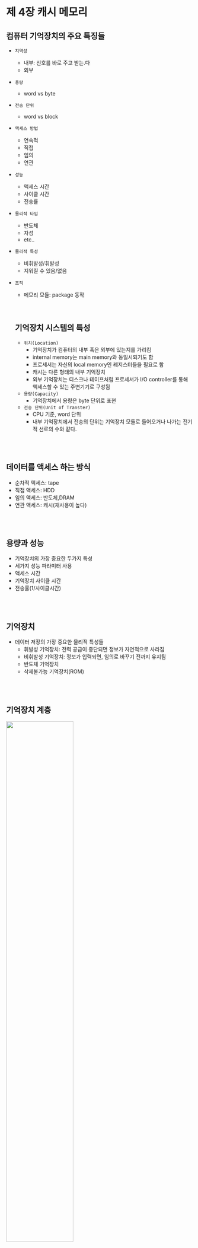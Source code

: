 # 제 4장 캐시 메모리

## 컴퓨터 기억장치의 주요 특징들

- `지역성`
  - 내부: 신호를 바로 주고 받는.다
  - 외부
- `용량`
  - word vs byte
- `전송 단위`
  - word vs block
- `액세스 방법`
  - 연속적
  - 직접
  - 임의
  - 연관
- `성능`
  - 액세스 시간
  - 사이클 시간
  - 전송률
- `물리적 타입`
  - 반도체
  - 자성
  - etc..
- `물리적 특성`
  - 비휘발성/휘발성
  - 지워질 수 있음/없음
- `조직`
  - 메모리 모듈: package 동작

  <br/>
  <br/>

  ## 기억장치 시스템의 특성

  - `위치(Location)`
    - 기억장치가 컴퓨터의 내부 혹은 외부에 있는지를 가리킴
    - internal memory는 main memory와 동일시되기도 함
    - 프로세서는 자신의 local memory인 레지스터들을 필요로 함
    - 캐시는 다른 형태의 내부 기억장치
    - 외부 기억장치는 디스크나 테이프처럼 프로세서가 I/O controller를 통해 액세스할 수 있는 주변기기로 구성됨
  - `용량(Capacity)`
    - 기억장치에서 용량은 byte 단위로 표현
  - `전송 단위(Unit of Transter)`
    - CPU 기준, word 단위
    - 내부 기억장치에서 전송의 단위는 기억장치 모듈로 들어오거나 나가는 전기적 선로의 수와 같다.
  
<br/>
<br/>

## 데이터를 액세스 하는 방식

- 순차적 액세스: tape
- 직접 액세스: HDD
- 임의 액세스: 반도체,DRAM
- 연관 액세스: 캐시(재사용이 높다)

<br/>
<br/>

## 용량과 성능

- 기억장치의 가장 중요한 두가지 특성
- 세가지 성능 파라미터 사용
 - 액세스 시간
 -  기억장치 사이클 시간
 -  전송률(1/사이클시간)

<br/>
<br/>

## 기억장치

- 데이터 저장의 가장 중요한 물리적 특성들
  - 휘발성 기억장치: 전력 공급이 중단되면 정보가 자연적으로 사라짐
  - 비휘발성 기억장치: 정보가 입력되면, 임의로 바꾸기 전까지 유지됨
  - 반도체 기억장치
  - 삭제불가능 기억장치(ROM)
 
<br/>
<br/>

## 기억장치 계층

<img width="60%" height="60%" src="https://github.com/ash9river/Computer-Organization-and-Architecture/assets/121378532/5f6887dc-050b-4050-8101-e221762bc0eb">

- Inboard memory(Internal)
  - `Registers`
    - CPU와 가까움
  - `Cache`
    - CPU와 Cache의 절반은 CPU 내부에 위치  
  - `Main Memory`
    - 삼성이나 SK에서 만드는 DDR/DRAM
- External: I/O module을 통해 Inboard memory와 상호연결
  - Outboard storage
  - Off-line storage(백업용)

<br/>
<br/>

## Memory

- 3 level: inboard vs outboard vs off-line
- Disk cache

### Performance of Two-Level Memory

<img width="60%" height="60%" src="https://github.com/ash9river/Computer-Organization-and-Architecture/assets/121378532/03f103d8-823a-4424-8144-bad7c346f7e2">

- $T_1$ : access time to level 1
- $T_2$ : access time to level 2
- $r$ : Hit ratio(The probability of being in the cache)

 Average access Time $$= r \times T_1 + (1-r) \times (T_1 + T_2) $$

- *캐시와 주 기억장치*
 
<img width="80%" height="80%" src="https://github.com/ash9river/Computer-Organization-and-Architecture/assets/121378532/6e01f9ee-1b27-4ae6-abe6-6ab22159c087">
<img width="80%" height="80%" src="https://github.com/ash9river/Computer-Organization-and-Architecture/assets/121378532/e2b38fcd-4332-4669-960d-19d3a54fa2f6">
<img width="80%" height="80%" src="https://github.com/ash9river/Computer-Organization-and-Architecture/assets/121378532/45bbb680-ac90-4319-a172-831da2de87ae">
<img width="80%" height="80%" src="https://github.com/ash9river/Computer-Organization-and-Architecture/assets/121378532/2d7a98af-50cd-45cc-9cd6-7f85a64ed98a">

<br/>
<br/>

## 캐시 주소

- 도서관의 자유석 같은거
- CPU -> Cache 접근할 때, 물리적 주소(Main Memory의 실제 주소)를 사용하는지 혹은 가상의 주소(logical)를 쓰는지
- `가상 기억장치`
  -  주 기억장치 크기에 상관없이 논리적 관점으로 기억장치의 주소 지정
  -  하드웨어 기억장치 관리 유닛(MMU)이 각 가상 주솔르 주 기억장치 내의 물리적 주소로 변환

<br/>

### Physical address vs Logical address

<img src="https://github.com/ash9river/Computer-Organization-and-Architecture/assets/121378532/89b67c5b-33ce-4cbe-b20a-d346ded3f169" width="80%" height="80%">
<br/>
<br/>

## 사상 함수(Mapping Function)

- 캐시 라인의 수는 주 기억장치 블록의 수보다 적기 떄문에, 주 기억장치 블록을 캐시 라인으로 사상(mapping) 해주는 알고리즘 필요
- 직접 vs 연관 vs 세트연관

<br/>

## 직접 사상 (Direct Mapping)

- $i$ : 캐시의 라인 넘버
- $j$ : 메인 메모리의 블락 넘버
- $m$ : 캐시에 있는 라인의 수
- $i$ = $j$ % $m$
- 요약
  - CPU에서 발생시키는 주소 길이가 A이다.
  - 만약에 1 line = 4 word 이면, $2^2$ word 이므로 word bit = 2 bit이다
  - 전체 주소 A 중에 word 를 제외한 주소가 line 주소(s)가 된다
  - 1 line에 몇개의 word가 들어가냐에 따라 달라진다. 만약 1 line = 8 word이면, $2^3$ word 이므로 word bit = 3이다.
    - s = A - w
  - 주소길이 = s+w 비트
  - 메모리에서 접근 가능한 용량 $2^(s+w)$ word 혹은 byte.
  - 블록 크기(line) = $2^w$ word
  - 주 기억장치 내의 블록들의 수 = $2^s$
  - 캐시 내 라인들의 수 = m = $2^r$
  - 태그의 크기 = s-r 비트
    - CPU의 주소 길이 = 메인 메모리의 주소 길이 s+w
    - 메인 메모리의 line bit = s
    - 캐시의 line bit = r 
    - 식별을 위해 태그의 크기를 s - r
- 예시
  - 메인 메모리 전체 주소: 24비트
  - line 14 bits, word 2 bits ->tag 8 bits
  - word 2 bits -> 1 line = 4 words
  - line 14 bits -> 16K cache($2^4 \times 2^{10}$)
  - tag 8 bits = 2 Hexa
  - 4 bits = 1 Hexa

<br/>

### 빅팀 캐시

- 직접 사상 캐시에서 같은 line에 사상되는 두 개의 블록들로부터 word를 반복적으로 읽어야 한다면, 그 블록들은 반복적으로 swap되고 결과적으로 hit ratio 감소하게 되는 스레싱(thrashing) 현상 발생
- 휴지통 같은 개념

<br/>

## 완전 연관 캐시

- 다 불러온다~~~ \<under construction/>

## 세트 연관 사상

- 직접 사상 + 연관 사상
- 요약
  - k-way -> $2^n$ 개의 라인
  - $2^r$ line 구성
  - 세트당 line $2^n$ = k
  - 전체 세트의 수 = $2^r/2^n$ = $2^{r-n}$ = $2^d$ -> d 개의 세트 -> d bit
  - 태그 = s - d bit

<br/>
<br/>

## 교체 알고리즘

- 직접 사상에서는 임의의 블록이 들어갈 수 있는 라인이 하나뿐이기에 선택 불가
- 연관 & 세트-연관에서는 교체 알고리즘 필요

### 가장 널리 사용되고 있는 네가지 알고리즘

- `최소 최근 사용(Least Recently Used:LRU)`
  - 가장 효과적
  - 참조되지 않은 채로 가장 오래 있었던 블록을 교체
  - 구현의 단순성으로 가장 널리 사용됨
- `First-In-First-Out(FIFO)`
  - 캐시 내에 가장 오래 머물렀던 블록 교체
  - 라운드-로빈(Round Robin)이나 원형 버퍼 기법으로 쉽게 구현
- `최소 사용 빈도(Least Frequently Used:LFU)`
  - 가장 적게 참조된 블록 교체
  - 각 라인에 카운터를 두어 구현
- `임의(Random)`
  - 간단한 하드웨어로 구현 가능
  - 다른 알고리즘에 비해 약간의 성능 열화 발생

<br/>
<br/>

## 쓰기 정책(Write Policy)

- 언제 메인 메모리로 업데이트할거냐
- 문제점
  - 한개 이상의 장치들이 메인 메모리를 액세스 할 수 있다.
  - 캐시 무효화 발생
- 해결법
  - 원래의 블록이 변경된 적이 없다면 write out 하지도 않고 overwrite 해도 된다.
  - 적어도 한번 이상 쓰기가 수행된 적이 있다면, 새 블록을 가져오기 전에 캐시의 그 라인을 메모리의 블록에 씀으로써, 메인 메모리 갱신

<br/>

## Write Through and Write Back

- `Write Through`
  - 변경되면 바로 쓰기
  - 가장 간단함
  - 모든 쓰기 동작이 캐시만 아니라 메인 메모리도 동시에 이루어짐
  - 메모리 사용량이 많아져서 병목 현상 발생 가능
- `Write Back`
  - 사라질 때 쓰기
  - 메모리에 대해 쓰기 동작 최소화
  - 캐시 내 데이터만 갱신
  - 메인 메모리의 일부가 무효화됨
    - I/O 모듈에 의한 액세스는 캐시를 통함으로 해결
  - 회로가 복잡해지면 병목 현상 발생

<br/>
<br/>

## 라인 크기

- 블록 크기가 증가할수록 locality의 원리에 따라 처음에는 적중률(hit ratio) 증가
  - locality의 원리 : 적정 수준의 원리(과유불급이라 생각해도 됨) 
- 블록이 커지고, 교체되는 정보의 재사용률이 감소할수록 적중률 감소
- 블록이 커질수록 원하는 word가 아닌 word가 같이 읽어지먀, 사용될 가능성도 낮음
- Cache Size 16KB로 고정
  - 1 line = ? word -> line size = 8 B =>$2^3$
  - $\frac{16K}{8}$ = 2K line

<br/>
<br/>

## 다단계 캐시

- 다단계로 캐시 사용
  1. CPU 안의 캐시(on Chip Cache)
  2. 캐시를 여러단으로 두자

<br/>

## 통합 캐시(Unified Cache)와 분리 캐시(Split Cache)

- 분리 캐시가 보편화됨
  - 명령어 전용 캐시
  - 데이터 전용 캐시
  - 두 캐시는 모두 같은 단계에 존재하며, 전형적으로 두 개의 LI 캐시로 존재
- 통합 캐시의 장점
  - 더 높은 적중률
  - 명령어와 데이터 간의 균형 자동으로 유지
  - 단 한 개의 캐시만 설계하고 구현하면 됨
- L1에서는 분리 캐시, 더 높은 레벨에서는 통합 캐시로 가는 경향이 있음
-  분리 캐시의 장점
  - 명령어 인출/해독 유닛과 실행 유닛 간의 캐시로 인한 경합을 없앨 수 있다.(파이프라이닝에서 중요)

     <br/>
 ### Pentium 4 Cache 설계 사례

|고민|해결|모델명|
|---|---|:---:|
|외부 메모리가 시스템 버스보다 느려짐|외부 캐시를 추가함|386|
|프로세서 속도가 증가됨으로써 외부 버스에 병목 현상 발생|외부 캐시를 on chip 캐시로 바꿈(캐시를 CPU 안에 넣음)|486|
|칩에 공간 제한을 걸어서 내부 캐시의 크기가 작음|L2 캐시 추가|486|
|명령어 인출/해독 유닛과 실행 유닛 간의 캐시로 인한 경합 발생|명령어 캐시와 seperate data를 만듬|Pentium|
|프로세서 속도 증가로 인하여 L2 캐시에 병목 현상 발생|L2 캐시도 CPU 안에 넣음(on Chip)|Pentium Pro|
|엄청 큰 데이터를 다룰 때, 캐시의 크기가 너무 작음|L3 캐시 추가 / L3 캐치 on Chip|Pentiurm 3 / Pentium 4|
